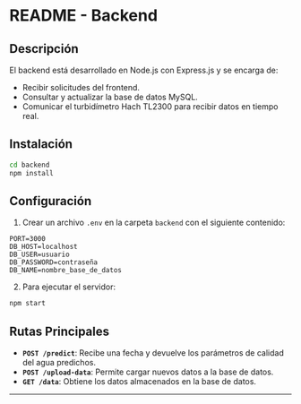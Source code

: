 # README - Backend

## Descripción
El backend está desarrollado en Node.js con Express.js y se encarga de:
- Recibir solicitudes del frontend.
- Consultar y actualizar la base de datos MySQL.
- Comunicar el turbidímetro Hach TL2300 para recibir datos en tiempo real.

## Instalación
```bash
cd backend
npm install
```

## Configuración
1. Crear un archivo `.env` en la carpeta `backend` con el siguiente contenido:
```
PORT=3000
DB_HOST=localhost
DB_USER=usuario
DB_PASSWORD=contraseña
DB_NAME=nombre_base_de_datos
```

2. Para ejecutar el servidor:
```bash
npm start
```

## Rutas Principales
- **`POST /predict`**: Recibe una fecha y devuelve los parámetros de calidad del agua predichos.
- **`POST /upload-data`**: Permite cargar nuevos datos a la base de datos.
- **`GET /data`**: Obtiene los datos almacenados en la base de datos.

---
